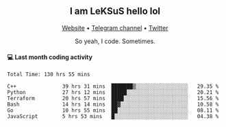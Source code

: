 <h2 align="center">I am LeKSuS hello lol</h2>
<div align="center">
  <a href="https://leksus.net">Website</a> •
  <a href="https://t.me/leksus_was_here">Telegram channel</a> •
  <a href="https://twitter.com/___LeKSuS___">Twitter</a>
</div>
<p align="center">So yeah, I code. Sometimes.</p>

#### :computer: Last month coding activity
<!--START_SECTION:waka-->

```text
Total Time: 130 hrs 55 mins

C++               39 hrs 31 mins  ███████▒░░░░░░░░░░░░░░░░░   29.35 %
Python            27 hrs 12 mins  █████░░░░░░░░░░░░░░░░░░░░   20.21 %
Terraform         20 hrs 57 mins  ████░░░░░░░░░░░░░░░░░░░░░   15.56 %
Bash              14 hrs 14 mins  ██▓░░░░░░░░░░░░░░░░░░░░░░   10.58 %
Go                10 hrs 55 mins  ██░░░░░░░░░░░░░░░░░░░░░░░   08.11 %
JavaScript        5 hrs 53 mins   █░░░░░░░░░░░░░░░░░░░░░░░░   04.38 %
```

<!--END_SECTION:waka-->

<!-- flag{4_l0t_0f_1nter35t1ng_th1ng5_4r3_1n_publ1c_d0m41n} -->
